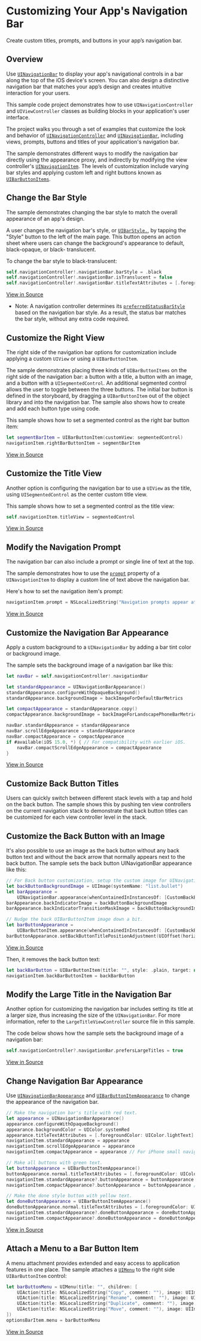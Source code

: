# Customizing Your App's Navigation Bar

Create custom titles, prompts, and buttons in your app’s navigation bar.

## Overview

Use [`UINavigationBar`](https://developer.apple.com/documentation/uikit/uinavigationbar) to display your app's navigational controls in a bar along the top of the iOS device's screen. You can also design a distinctive navigation bar that matches your app’s design and creates intuitive interaction for your users.

This sample code project demonstrates how to use `UINavigationController` and `UIViewController` classes as building blocks in your application's user interface.

The project walks you through a set of examples that customize  the look and behavior of [`UINavigationController`](https://developer.apple.com/documentation/uikit/uinavigationcontroller) and [`UINavigationBar`](https://developer.apple.com/documentation/uikit/uinavigationbar), including views, prompts, buttons and titles of your application's navigation bar.

The sample demonstrates different ways to modify the navigation bar directly using the appearance proxy, and indirectly by modifying the view controller's [`UINavigationItem`](https://developer.apple.com/documentation/uikit/uinavigationitem). The levels of customization include varying bar styles and applying custom left and right buttons known as [`UIBarButtonItems`](https://developer.apple.com/documentation/uikit/uibarbuttonitem).

## Change the Bar Style

The sample demonstrates changing the bar style to match the overall appearance of an app's design.

A user changes the navigation bar's style, or [`UIBarStyle.`](https://developer.apple.com/documentation/uikit/uibarstyle), by tapping the "Style" button to the left of the main page. This button opens an action sheet where users can change the background's appearance to default, black-opaque, or black- translucent.

To change the bar style to black-translucent:

``` swift
self.navigationController!.navigationBar.barStyle = .black
self.navigationController!.navigationBar.isTranslucent = false
self.navigationController!.navigationBar.titleTextAttributes = [.foregroundColor: UIColor.white]
```
[View in Source](x-source-tag://BarStyleExample)

- Note: A navigation controller determines its [`preferredStatusBarStyle`](https://developer.apple.com/documentation/uikit/uiviewcontroller/1621416-preferredstatusbarstyle) based on the navigation bar style. As a result, the status bar matches the bar style, without any extra code required.

## Customize the Right View

The right side of the navigation bar options for customization include applying a custom `UIView` or using a `UIBarButtonItem`.

The sample demonstrates placing three kinds of `UIBarButtonItems` on the right side of the navigation bar: a button with a title, a button with an image, and a button with a `UISegmentedControl`. An additional segmented control allows the user to toggle between the three buttons. The initial bar button is defined in the storyboard, by dragging a `UIBarButtonItem` out of the object library and into the navigation bar. The sample also shows how to create and add each button type using code.

This sample shows how to set a segmented control as the right bar button item:

``` swift
let segmentBarItem = UIBarButtonItem(customView: segmentedControl)
navigationItem.rightBarButtonItem = segmentBarItem
```
[View in Source](x-source-tag://CustomRightViewExample)

## Customize the Title View

Another option is configuring the navigation bar to use a `UIView` as the title, using `UISegmentedControl` as the center custom title view.

This sample shows how to set a segmented control as the title view:

``` swift
self.navigationItem.titleView = segmentedControl
```
[View in Source](x-source-tag://CustomTitleViewExample)

## Modify the Navigation Prompt

The navigation bar can also include a prompt or single line of text at the top.

The sample demonstrates how to use the [`prompt`](https://developer.apple.com/documentation/uikit/uinavigationitem/1624930-prompt) property of a `UINavigationItem` to display a custom line of text above the navigation bar.

Here's how to set the navigation item's prompt:

``` swift
navigationItem.prompt = NSLocalizedString("Navigation prompts appear at the top.", comment: "")
```
[View in Source](x-source-tag://PromptExample)

## Customize the Navigation Bar Appearance

Apply a custom background to a `UINavigationBar` by adding a bar tint color or background image.

The sample sets the background image of a navigation bar like this:

``` swift
let navBar = self.navigationController!.navigationBar

let standardAppearance = UINavigationBarAppearance()
standardAppearance.configureWithOpaqueBackground()
standardAppearance.backgroundImage = backImageForDefaultBarMetrics

let compactAppearance = standardAppearance.copy()
compactAppearance.backgroundImage = backImageForLandscapePhoneBarMetrics

navBar.standardAppearance = standardAppearance
navBar.scrollEdgeAppearance = standardAppearance
navBar.compactAppearance = compactAppearance
if #available(iOS 15.0, *) { // For compatibility with earlier iOS.
    navBar.compactScrollEdgeAppearance = compactAppearance
}
```
[View in Source](x-source-tag://BackgroundImageExample)

## Customize Back Button Titles

Users can quickly switch between different stack levels with a tap and hold on the back button. The sample shows this by pushing ten view controllers on the current navigation stack to demonstrate that back button titles can be customized for each view controller level in the stack.

## Customize the Back Button with an Image

It's also possible to use an image as the back button without any back button text and without the back arrow that normally appears next to the back button. The sample sets the back button UINavigationBar appearance like this:

``` swift
// For Back button customization, setup the custom image for UINavigationBar inside CustomBackButtonNavController.
let backButtonBackgroundImage = UIImage(systemName: "list.bullet")
let barAppearance =
    UINavigationBar.appearance(whenContainedInInstancesOf: [CustomBackButtonNavController.self])
barAppearance.backIndicatorImage = backButtonBackgroundImage
barAppearance.backIndicatorTransitionMaskImage = backButtonBackgroundImage

// Nudge the back UIBarButtonItem image down a bit.
let barButtonAppearance =
    UIBarButtonItem.appearance(whenContainedInInstancesOf: [CustomBackButtonNavController.self])
barButtonAppearance.setBackButtonTitlePositionAdjustment(UIOffset(horizontal: 0, vertical: -5), for: .default)
```
[View in Source](x-source-tag://BackImageButtonExample)

Then, it removes the back button text:

``` swift
let backBarButton = UIBarButtonItem(title: "", style: .plain, target: nil, action: nil)
navigationItem.backBarButtonItem = backBarButton
```

## Modify the Large Title in the Navigation Bar

Another option for customizing the navigation bar includes setting its title at a larger size, thus increasing the size of the `UINavigationBar`. For more information, refer to the `LargeTitleViewController` source file in this sample.

The code below shows how the sample sets the background image of a navigation bar:

``` swift
self.navigationController?.navigationBar.prefersLargeTitles = true
```
[View in Source](x-source-tag://LargeTitleExample)

## Change Navigation Bar Appearance

Use [`UINavigationBarAppearance`](https://developer.apple.com/documentation/uikit/uinavigationbarappearance) and [`UIBarButtonItemAppearance`](https://developer.apple.com/documentation/uikit/uibarbuttonitemappearance) to change the appearance of the navigation bar.

``` swift
// Make the navigation bar's title with red text.
let appearance = UINavigationBarAppearance()
appearance.configureWithOpaqueBackground()
appearance.backgroundColor = UIColor.systemRed
appearance.titleTextAttributes = [.foregroundColor: UIColor.lightText] // With a red background, make the title more readable.
navigationItem.standardAppearance = appearance
navigationItem.scrollEdgeAppearance = appearance
navigationItem.compactAppearance = appearance // For iPhone small navigation bar in landscape.

// Make all buttons with green text.
let buttonAppearance = UIBarButtonItemAppearance()
buttonAppearance.normal.titleTextAttributes = [.foregroundColor: UIColor.systemGreen]
navigationItem.standardAppearance?.buttonAppearance = buttonAppearance
navigationItem.compactAppearance?.buttonAppearance = buttonAppearance // For iPhone small navigation bar in landscape.

// Make the done style button with yellow text.
let doneButtonAppearance = UIBarButtonItemAppearance()
doneButtonAppearance.normal.titleTextAttributes = [.foregroundColor: UIColor.systemYellow]
navigationItem.standardAppearance?.doneButtonAppearance = doneButtonAppearance
navigationItem.compactAppearance?.doneButtonAppearance = doneButtonAppearance // For iPhone small navigation bar in landscape.
```
 [View in Source](x-source-tag://AppearanceExample)
 
## Attach a Menu to a Bar Button Item

A menu attachment provides extended and easy access to application features in one place. The sample attaches a [`UIMenu`](https://developer.apple.com/documentation/uikit/uimenu) to the right side `UIBarButtonItem` control:

``` swift
let barButtonMenu = UIMenu(title: "", children: [
    UIAction(title: NSLocalizedString("Copy", comment: ""), image: UIImage(systemName: "doc.on.doc"), handler: menuHandler),
    UIAction(title: NSLocalizedString("Rename", comment: ""), image: UIImage(systemName: "pencil"), handler: menuHandler),
    UIAction(title: NSLocalizedString("Duplicate", comment: ""), image: UIImage(systemName: "plus.square.on.square"), handler: menuHandler),
    UIAction(title: NSLocalizedString("Move", comment: ""), image: UIImage(systemName: "folder"), handler: menuHandler)
])
optionsBarItem.menu = barButtonMenu
```
 [View in Source](x-source-tag://MenuExample)
